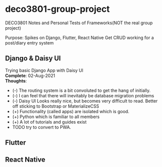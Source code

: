 # deco3801-group-project
DECO3801 Notes and Personal Tests of Frameworks(NOT the real group project)

Purpose: Spikes on Django, Flutter, React Native 
Get CRUD working for a post/diary entry system

## Django & Daisy UI
Trying basic Django App with Daisy UI  
**Complete**: 02-Aug-2021  
**Thoughts**: 
* (-) The routing system is a bit convoluted to get the hang of initially.
* (-) I can feel that there will inevitably be database migration problems
* (-) Daisy UI Looks really nice, but becomes very difficult to read. Better off sticking to Bootstrap or MaterializeCSS
* (+) Functionality (called apps) are isolated which is good. 
* (+) Python which is familiar to all members
* (+) A lot of tutorials and guides exist
* TODO try to convert to PWA.

## Flutter

## React Native
